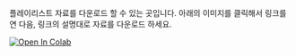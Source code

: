 플레이리스트 자료를 다운로드 할 수 있는 곳입니다.
아래의 이미지를 클릭해서 링크를 연 다음, 링크의 설명대로 자료를 다운로드 하세요.

<a target="_blank" href="https://colab.research.google.com/github/inmare/data-extractor/blob/main/main.ipynb">
  <img src="https://colab.research.google.com/assets/colab-badge.svg" alt="Open In Colab"/>
</a>
